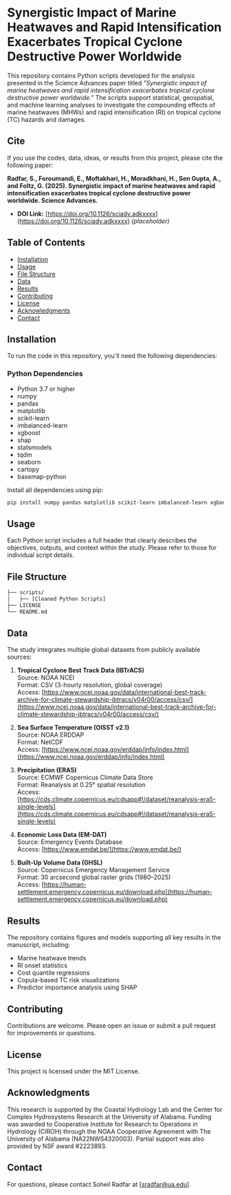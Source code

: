 # Synergistic Impact of Marine Heatwaves and Rapid Intensification Exacerbates Tropical Cyclone Destructive Power Worldwide

This repository contains Python scripts developed for the analysis presented in the Science Advances paper titled *"Synergistic impact of marine heatwaves and rapid intensification exacerbates tropical cyclone destructive power worldwide."* The scripts support statistical, geospatial, and machine learning analyses to investigate the compounding effects of marine heatwaves (MHWs) and rapid intensification (RI) on tropical cyclone (TC) hazards and damages.

## Cite

If you use the codes, data, ideas, or results from this project, please cite the following paper:

**Radfar, S., Foroumandi, E., Moftakhari, H., Moradkhani, H., Sen Gupta, A., and Foltz, G. (2025). Synergistic impact of marine heatwaves and rapid intensification exacerbates tropical cyclone destructive power worldwide. Science Advances.**

- **DOI Link:** [https://doi.org/10.1126/sciadv.adkxxxx](https://doi.org/10.1126/sciadv.adkxxxx) *(placeholder)*

## Table of Contents

- [Installation](#installation)
- [Usage](#usage)
- [File Structure](#file-structure)
- [Data](#data)
- [Results](#results)
- [Contributing](#contributing)
- [License](#license)
- [Acknowledgments](#acknowledgments)
- [Contact](#contact)

## Installation

To run the code in this repository, you'll need the following dependencies:

### Python Dependencies
- Python 3.7 or higher
- numpy
- pandas
- matplotlib
- scikit-learn
- imbalanced-learn
- xgboost
- shap
- statsmodels
- tqdm
- seaborn
- cartopy
- basemap-python

Install all dependencies using pip:
```bash
pip install numpy pandas matplotlib scikit-learn imbalanced-learn xgboost shap statsmodels tqdm seaborn cartopy basemap-python
```

## Usage

Each Python script includes a full header that clearly describes the objectives, outputs, and context within the study. Please refer to those for individual script details.

## File Structure
```bash
├── scripts/
│   ├── [Cleaned Python Scripts]
├── LICENSE
└── README.md
```

## Data

The study integrates multiple global datasets from publicly available sources:

1. **Tropical Cyclone Best Track Data (IBTrACS)**  
   Source: NOAA NCEI  
   Format: CSV (3-hourly resolution, global coverage)  
   Access: [https://www.ncei.noaa.gov/data/international-best-track-archive-for-climate-stewardship-ibtracs/v04r00/access/csv/](https://www.ncei.noaa.gov/data/international-best-track-archive-for-climate-stewardship-ibtracs/v04r00/access/csv/)

2. **Sea Surface Temperature (OISST v2.1)**  
   Source: NOAA ERDDAP  
   Format: NetCDF  
   Access: [https://www.ncei.noaa.gov/erddap/info/index.html](https://www.ncei.noaa.gov/erddap/info/index.html)

3. **Precipitation (ERA5)**  
   Source: ECMWF Copernicus Climate Data Store  
   Format: Reanalysis at 0.25° spatial resolution  
   Access: [https://cds.climate.copernicus.eu/cdsapp#!/dataset/reanalysis-era5-single-levels](https://cds.climate.copernicus.eu/cdsapp#!/dataset/reanalysis-era5-single-levels)

4. **Economic Loss Data (EM-DAT)**  
   Source: Emergency Events Database  
   Access: [https://www.emdat.be/](https://www.emdat.be/)

5. **Built-Up Volume Data (GHSL)**  
   Source: Copernicus Emergency Management Service  
   Format: 30 arcsecond global raster grids (1980–2025)  
   Access: [https://human-settlement.emergency.copernicus.eu/download.php](https://human-settlement.emergency.copernicus.eu/download.php)

## Results

The repository contains figures and models supporting all key results in the manuscript, including:

- Marine heatwave trends  
- RI onset statistics  
- Cost quantile regressions  
- Copula-based TC risk visualizations  
- Predictor importance analysis using SHAP  

## Contributing

Contributions are welcome. Please open an issue or submit a pull request for improvements or questions.

## License

This project is licensed under the MIT License.

## Acknowledgments

This research is supported by the Coastal Hydrology Lab and the Center for Complex Hydrosystems Research at the University of Alabama. Funding was awarded to Cooperative Institute for Research to Operations in Hydrology (CIROH) through the NOAA Cooperative Agreement with The University of Alabama (NA22NWS4320003). Partial support was also provided by NSF award #2223893.

## Contact

For questions, please contact Soheil Radfar at [sradfar@ua.edu].
